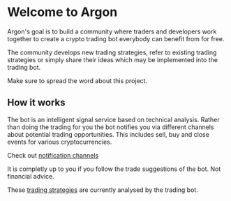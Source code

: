 # Welcome to Argon

Argon's goal is to build a community where traders and developers work together to create a crypto trading bot everybody can benefit from for free.

The community develops new trading strategies, refer to existing trading strategies or simply share their ideas which may be implemented into the trading bot.

Make sure to spread the word about this project.

## How it works

The bot is an intelligent signal service based on technical analysis. Rather than doing the trading for you the bot notifies you via different channels about potential trading opportunities. This includes sell, buy and close events for various cryptocurrencies.

Check out [notification channels](channels/Index.md)

It is completly up to you if you follow the trade suggestions of the bot. Not financial advice.

These [trading strategies](strategies/Index.md) are currently analysed by the trading bot.
